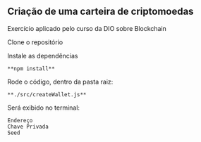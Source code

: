 ## Criação de uma carteira de criptomoedas

Exercício aplicado pelo curso da DIO sobre Blockchain

Clone o repositório

Instale as dependências

`**npm install**`


Rode o código, dentro da pasta raiz:

`**./src/createWallet.js**`

Será exibido no terminal:
```terminal
Endereço
Chave Privada
Seed
```
